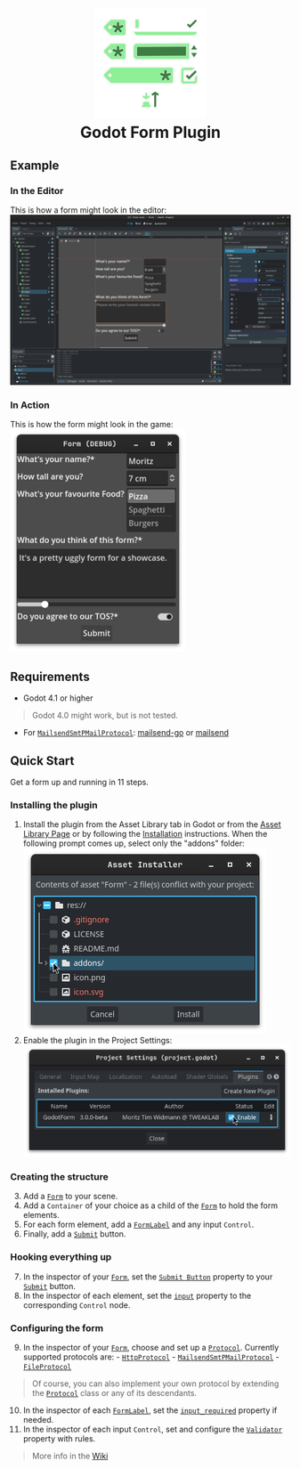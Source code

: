 <h1 align="center">
	<img src="icon.svg" alt="Icon"> <br>
	Godot Form Plugin
</h1>

## Example
### In the Editor
This is how a form might look in the editor: <br>
![Form in the editor](readme%20images/Editor.png)
### In Action
This is how the form might look in the game: <br>
![Form in action](readme%20images/Game_400.png)

## Requirements
- Godot 4.1 or higher
> Godot 4.0 might work, but is not tested.
- For [`MailsendSmtPMailProtocol`](https://github.com/moritz-t-w/Godot-Form/wiki/Code-Reference#mailsendsmtpmailprotocol-smtpmailprotocol-): [mailsend-go](https://github.com/muquit/mailsend-go) or [mailsend](https://github.com/muquit/mailsend)

## Quick Start
Get a form up and running in 11 steps.
### Installing the plugin
1. Install the plugin from the Asset Library tab in Godot or from the [Asset Library Page](https://godotengine.org/asset-library/asset/2362) or by following the [Installation](https://github.com/moritz-t-w/Godot-Form/wiki/Installation)  instructions. When the following prompt comes up, select only the "addons" folder: <br>
	![Download only the addons folder](readme%20images/Download.png)
2. Enable the plugin in the Project Settings: <br>
	![Enable the plugin](readme%20images/Enable.png)
### Creating the structure
3. Add a [`Form`](https://github.com/moritz-t-w/Godot-Form/wiki/Code-Reference#Form) to your scene.
4. Add a `Container` of your choice as a child of the [`Form`](https://github.com/moritz-t-w/Godot-Form/wiki/Code-Reference#Form) to hold the form elements.
5. For each form element, add a [`FormLabel`](https://github.com/moritz-t-w/Godot-Form/wiki/Code-Reference#formlabel--label) and any input `Control`.
6. Finally, add a [`Submit`](https://github.com/moritz-t-w/Godot-Form/wiki/Code-Reference#submit) button.
### Hooking everything up
7. In the inspector of your [`Form`](https://github.com/moritz-t-w/Godot-Form/wiki/Code-Reference#Form), set the [`Submit Button`](https://github.com/moritz-t-w/Godot-Form/wiki/Code-Reference#submit_button-submit) property to your [`Submit`](https://github.com/moritz-t-w/Godot-Form/wiki/Code-Reference#submit) button.
8. In the inspector of each element, set the [`input`](https://github.com/moritz-t-w/Godot-Form/wiki/Code-Reference#input-control) property to the corresponding `Control` node.
### Configuring the form
9. In the inspector of your [`Form`](https://github.com/moritz-t-w/Godot-Form/wiki/Code-Reference#Form), choose and set up a [`Protocol`](https://github.com/moritz-t-w/Godot-Form/wiki/Code-Reference#protocol-resource).
		Currently supported protocols are:
		- [`HttpProtocol`](https://github.com/moritz-t-w/Godot-Form/wiki/Code-Reference#httpprotocol-networkprotocol)
		- [`MailsendSmtPMailProtocol`](https://github.com/moritz-t-w/Godot-Form/wiki/Code-Reference#mailsendsmtpmailprotocol-smtpmailprotocol-)
		- [`FileProtocol`](https://github.com/moritz-t-w/Godot-Form/wiki/Code-Reference#fileprotocol-protocol)
> Of course, you can also implement your own protocol by extending the [`Protocol`](https://github.com/moritz-t-w/Godot-Form/wiki/Code-Reference#protocol-resource) class or any of its descendants.
10. In the inspector of each [`FormLabel`](https://github.com/moritz-t-w/Godot-Form/wiki/Code-Reference#formlabel--label), set the [`input_required`](https://github.com/moritz-t-w/Godot-Form/wiki/Code-Reference#input_required-false) property if needed.
11. In the inspector of each input `Control`, set and configure the [`Validator`](https://github.com/moritz-t-w/Godot-Form/wiki/Code-Reference#validator-resource) property with rules.

> More info in the [Wiki](https://github.com/moritz-t-w/Godot-Form/wiki)